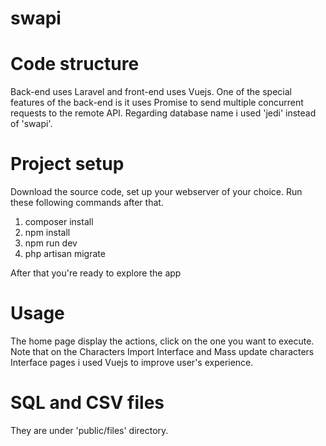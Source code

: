 # swapi

# Code structure
  Back-end uses Laravel and front-end uses Vuejs. One of the special features of the back-end is it uses Promise to send multiple concurrent requests to the remote API.
  Regarding database name i used 'jedi' instead of 'swapi'.
  
# Project  setup
Download the source code, set up your webserver of your choice. Run these following commands after that.
1. composer install
2. npm install
3. npm run dev
4. php artisan migrate

After that you're ready to explore the app

# Usage

The home page display the actions, click on the one you want to execute. Note that on the Characters Import Interface and Mass update characters Interface pages i used Vuejs to improve user's experience.

# SQL and CSV files

They are under 'public/files' directory.



